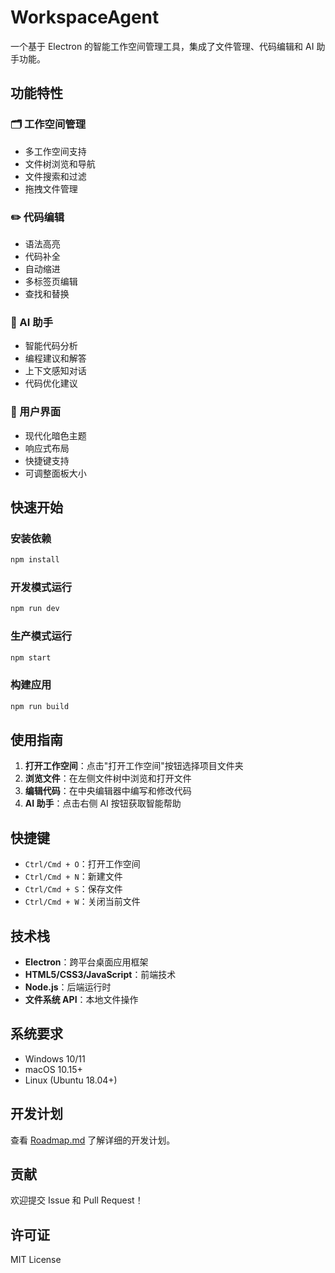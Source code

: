 # WorkspaceAgent

一个基于 Electron 的智能工作空间管理工具，集成了文件管理、代码编辑和 AI 助手功能。

## 功能特性

### 🗂️ 工作空间管理
- 多工作空间支持
- 文件树浏览和导航
- 文件搜索和过滤
- 拖拽文件管理

### ✏️ 代码编辑
- 语法高亮
- 代码补全
- 自动缩进
- 多标签页编辑
- 查找和替换

### 🤖 AI 助手
- 智能代码分析
- 编程建议和解答
- 上下文感知对话
- 代码优化建议

### 🎨 用户界面
- 现代化暗色主题
- 响应式布局
- 快捷键支持
- 可调整面板大小

## 快速开始

### 安装依赖
```bash
npm install
```

### 开发模式运行
```bash
npm run dev
```

### 生产模式运行
```bash
npm start
```

### 构建应用
```bash
npm run build
```

## 使用指南

1. **打开工作空间**：点击"打开工作空间"按钮选择项目文件夹
2. **浏览文件**：在左侧文件树中浏览和打开文件
3. **编辑代码**：在中央编辑器中编写和修改代码
4. **AI 助手**：点击右侧 AI 按钮获取智能帮助

## 快捷键

- `Ctrl/Cmd + O`：打开工作空间
- `Ctrl/Cmd + N`：新建文件
- `Ctrl/Cmd + S`：保存文件
- `Ctrl/Cmd + W`：关闭当前文件

## 技术栈

- **Electron**：跨平台桌面应用框架
- **HTML5/CSS3/JavaScript**：前端技术
- **Node.js**：后端运行时
- **文件系统 API**：本地文件操作

## 系统要求

- Windows 10/11
- macOS 10.15+
- Linux (Ubuntu 18.04+)

## 开发计划

查看 [Roadmap.md](docs/Roadmap.md) 了解详细的开发计划。

## 贡献

欢迎提交 Issue 和 Pull Request！

## 许可证

MIT License

